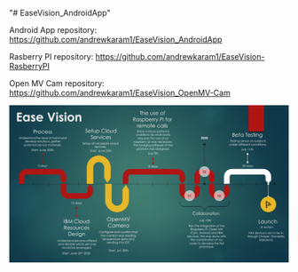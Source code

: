 "# EaseVision_AndroidApp" 


Android App repository: https://github.com/andrewkaram1/EaseVision_AndroidApp


Rasberry PI repository: https://github.com/andrewkaram1/EaseVision-RasberryPI


Open MV Cam repository: https://github.com/andrewkaram1/EaseVision_OpenMV-Cam


![Alt text](FINAL%20AK-1.jpg?raw=true "Optional Title")
